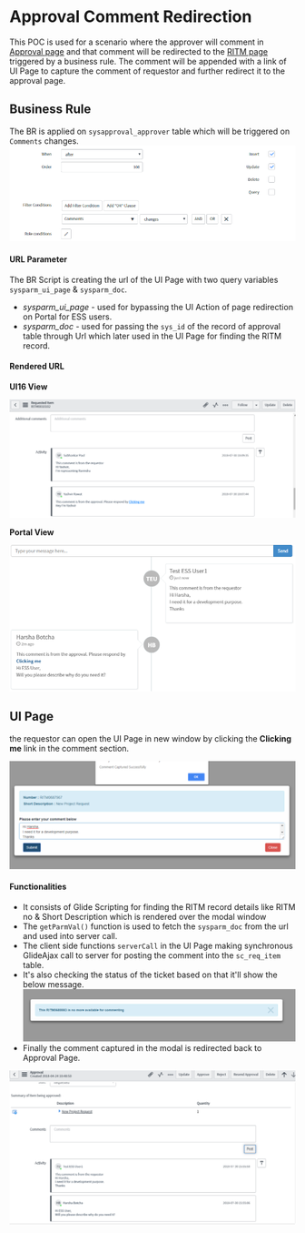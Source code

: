 # Approval Comment Redirection
This POC is used for a scenario where the approver will comment in [Approval page](Comment%20on%20Approval.PNG) and that comment will be redirected to the [RITM page](RITM%20Comment.PNG) triggered by a business rule.
The comment will be appended with a link of UI Page to capture the comment of requestor and further redirect it to the approval page.
## Business Rule
The BR is applied on `sysapproval_approver` table which will be triggered on `Comments` changes.
![alt text](BR%20Run%20Condition.PNG)
#### URL Parameter
The BR Script is creating the url of the UI Page with two query variables `sysparm_ui_page` & `sysparm_doc`.
* *sysparm_ui_page* - used for bypassing the UI Action of page redirection on Portal for ESS users.
* *sysparm_doc* - used for passing the `sys_id` of the record of approval table through Url which later used in the UI Page for finding the RITM record.
#### Rendered URL
**UI16 View**

![Comment in RITM](RITM%20Comment.PNG)

**Portal View**

![Comment in Portal](Portal%20Comment.PNG)
## UI Page
the requestor can open the UI Page in new window by clicking the **Clicking me** link in the comment section.

![Comment Modal](Comment%20Modal.PNG)
#### Functionalities
* It consists of Glide Scripting for finding the RITM record details like RITM no & Short Description which is rendered over the modal window
* The `getParmVal()` function is used to fetch the `sysparm_doc` from the url and used into server call.
* The client side functions `serverCall` in the UI Page making synchronous GlideAjax call to server for posting the comment into the `sc_req_item` table.
* It's also checking the status of the ticket based on that it'll show the below message.
![Closed RITM](Closed%20Ritm.PNG)
* Finally the comment captured in the modal is redirected back to Approval Page.

![Comment in Approval](Comment%20on%20Approval.PNG)
